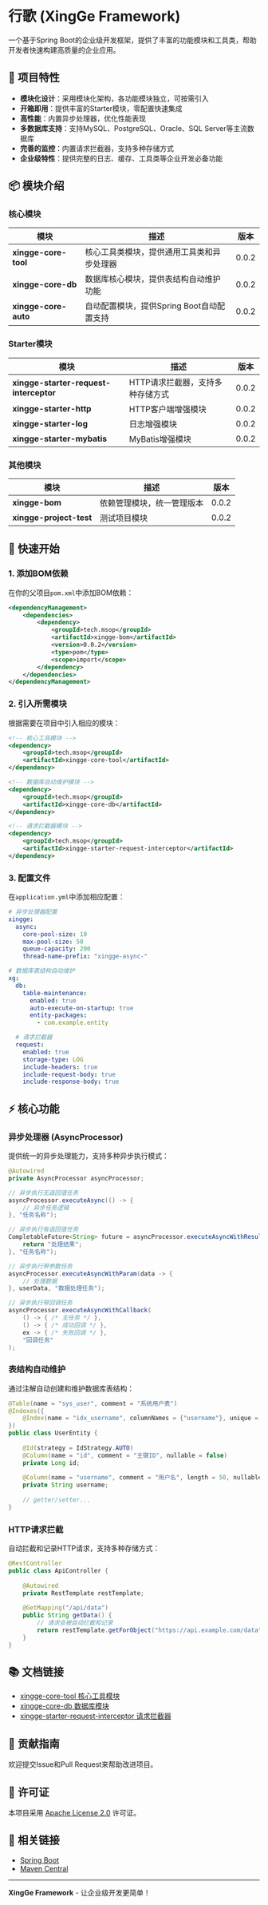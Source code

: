 # 行歌 (XingGe Framework)

一个基于Spring Boot的企业级开发框架，提供了丰富的功能模块和工具类，帮助开发者快速构建高质量的企业应用。

## 🚀 项目特性

- **模块化设计**：采用模块化架构，各功能模块独立，可按需引入
- **开箱即用**：提供丰富的Starter模块，零配置快速集成
- **高性能**：内置异步处理器，优化性能表现
- **多数据库支持**：支持MySQL、PostgreSQL、Oracle、SQL Server等主流数据库
- **完善的监控**：内置请求拦截器，支持多种存储方式
- **企业级特性**：提供完整的日志、缓存、工具类等企业开发必备功能

## 📦 模块介绍

### 核心模块

| 模块 | 描述 | 版本 |
|------|------|------|
| **xingge-core-tool** | 核心工具类模块，提供通用工具类和异步处理器 | 0.0.2 |
| **xingge-core-db** | 数据库核心模块，提供表结构自动维护功能 | 0.0.2 |
| **xingge-core-auto** | 自动配置模块，提供Spring Boot自动配置支持 | 0.0.2 |

### Starter模块

| 模块 | 描述 | 版本 |
|------|------|------|
| **xingge-starter-request-interceptor** | HTTP请求拦截器，支持多种存储方式 | 0.0.2 |
| **xingge-starter-http** | HTTP客户端增强模块 | 0.0.2 |
| **xingge-starter-log** | 日志增强模块 | 0.0.2 |
| **xingge-starter-mybatis** | MyBatis增强模块 | 0.0.2 |

### 其他模块

| 模块 | 描述 | 版本 |
|------|------|------|
| **xingge-bom** | 依赖管理模块，统一管理版本 | 0.0.2 |
| **xingge-project-test** | 测试项目模块 | 0.0.2 |

## 🔧 快速开始

### 1. 添加BOM依赖

在你的父项目`pom.xml`中添加BOM依赖：

```xml
<dependencyManagement>
    <dependencies>
        <dependency>
            <groupId>tech.msop</groupId>
            <artifactId>xingge-bom</artifactId>
            <version>0.0.2</version>
            <type>pom</type>
            <scope>import</scope>
        </dependency>
    </dependencies>
</dependencyManagement>
```

### 2. 引入所需模块

根据需要在项目中引入相应的模块：

```xml
<!-- 核心工具模块 -->
<dependency>
    <groupId>tech.msop</groupId>
    <artifactId>xingge-core-tool</artifactId>
</dependency>

<!-- 数据库自动维护模块 -->
<dependency>
    <groupId>tech.msop</groupId>
    <artifactId>xingge-core-db</artifactId>
</dependency>

<!-- 请求拦截器模块 -->
<dependency>
    <groupId>tech.msop</groupId>
    <artifactId>xingge-starter-request-interceptor</artifactId>
</dependency>
```

### 3. 配置文件

在`application.yml`中添加相应配置：

```yaml
# 异步处理器配置
xingge:
  async:
    core-pool-size: 10
    max-pool-size: 50
    queue-capacity: 200
    thread-name-prefix: "xingge-async-"

# 数据库表结构自动维护
xg:
  db:
    table-maintenance:
      enabled: true
      auto-execute-on-startup: true
      entity-packages:
        - com.example.entity

  # 请求拦截器
  request:
    enabled: true
    storage-type: LOG
    include-headers: true
    include-request-body: true
    include-response-body: true
```

## ⚡ 核心功能

### 异步处理器 (AsyncProcessor)

提供统一的异步处理能力，支持多种异步执行模式：

```java
@Autowired
private AsyncProcessor asyncProcessor;

// 异步执行无返回值任务
asyncProcessor.executeAsync(() -> {
    // 异步任务逻辑
}, "任务名称");

// 异步执行有返回值任务
CompletableFuture<String> future = asyncProcessor.executeAsyncWithResult(() -> {
    return "处理结果";
}, "任务名称");

// 异步执行带参数任务
asyncProcessor.executeAsyncWithParam(data -> {
    // 处理数据
}, userData, "数据处理任务");

// 异步执行带回调任务
asyncProcessor.executeAsyncWithCallback(
    () -> { /* 主任务 */ },
    () -> { /* 成功回调 */ },
    ex -> { /* 失败回调 */ },
    "回调任务"
);
```

### 表结构自动维护

通过注解自动创建和维护数据库表结构：

```java
@Table(name = "sys_user", comment = "系统用户表")
@Indexes({
    @Index(name = "idx_username", columnNames = {"username"}, unique = true)
})
public class UserEntity {
    
    @Id(strategy = IdStrategy.AUTO)
    @Column(name = "id", comment = "主键ID", nullable = false)
    private Long id;
    
    @Column(name = "username", comment = "用户名", length = 50, nullable = false)
    private String username;
    
    // getter/setter...
}
```

### HTTP请求拦截

自动拦截和记录HTTP请求，支持多种存储方式：

```java
@RestController
public class ApiController {
    
    @Autowired
    private RestTemplate restTemplate;
    
    @GetMapping("/api/data")
    public String getData() {
        // 请求会被自动拦截和记录
        return restTemplate.getForObject("https://api.example.com/data", String.class);
    }
}
```

## 📚 文档链接

- [xingge-core-tool 核心工具模块](./xingge-core-tool/README.md)
- [xingge-core-db 数据库模块](./xingge-core-db/README.md)
- [xingge-starter-request-interceptor 请求拦截器](./xingge-starter-request-interceptor/README.md)

## 🤝 贡献指南

欢迎提交Issue和Pull Request来帮助改进项目。

## 📄 许可证

本项目采用 [Apache License 2.0](LICENSE) 许可证。

## 🔗 相关链接

- [Spring Boot](https://spring.io/projects/spring-boot)
- [Maven Central](https://search.maven.org/)

---

**XingGe Framework** - 让企业级开发更简单！
